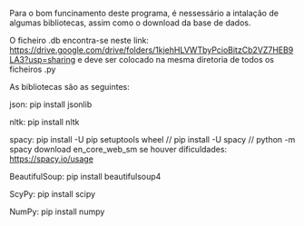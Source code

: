                                                                                            
Para o bom funcinamento deste programa, é nessessário a intalação de algumas bibliotecas, assim como o download da base de dados.

O ficheiro .db encontra-se neste link: https://drive.google.com/drive/folders/1kjehHLVWTbyPcioBitzCb2VZ7HEB9LA3?usp=sharing
e deve ser colocado na mesma diretoria de todos os ficheiros .py

As bibliotecas são as seguintes:

json: pip install jsonlib

nltk: pip install nltk

spacy: pip install -U pip setuptools wheel // pip install -U spacy // python -m spacy download en_core_web_sm
	se houver dificuldades: https://spacy.io/usage

BeautifulSoup: pip install beautifulsoup4

ScyPy: pip install scipy

NumPy: pip install numpy





